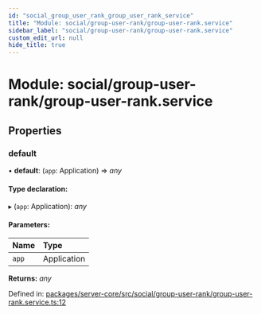 ```yaml
---
id: "social_group_user_rank_group_user_rank_service"
title: "Module: social/group-user-rank/group-user-rank.service"
sidebar_label: "social/group-user-rank/group-user-rank.service"
custom_edit_url: null
hide_title: true
---
```


# Module: social/group-user-rank/group-user-rank.service

## Properties

### default

• **default**: (`app`: Application) => *any*

#### Type declaration:

▸ (`app`: Application): *any*

#### Parameters:

| Name | Type |
| :------ | :------ |
| `app` | Application |

**Returns:** *any*

Defined in: [packages/server-core/src/social/group-user-rank/group-user-rank.service.ts:12](https://github.com/xr3ngine/xr3ngine/blob/2d83606b6/packages/server-core/src/social/group-user-rank/group-user-rank.service.ts#L12)
